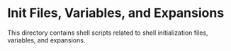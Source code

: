 # Init Files, Variables, and Expansions

This directory contains shell scripts related to shell initialization files, variables, and expansions.
